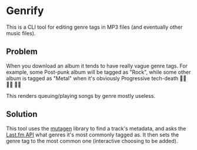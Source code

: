 # Genrify

This is a CLI tool for editing genre tags in MP3 files (and eventually other music files).

## Problem

When you download an album it tends to have really vague genre tags. For example, some Post-punk album will be tagged as "Rock", while some other album is tagged as "Metal" when it's obviously Progressive tech-death :man_facepalming: :man_facepalming: :man_facepalming:

This renders queuing/playing songs by genre mostly useless.

## Solution
This tool uses the [mutagen](https://mutagen.readthedocs.io/en/latest/) library to find a track's metadata, and asks the [Last.fm API](https://www.last.fm/api/) what genres it's most commonly tagged as. It then sets the genre tag to the most common one (interactive choosing to be added).
